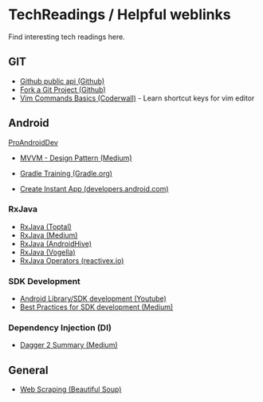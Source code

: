 # TechReadings / Helpful weblinks
Find interesting tech readings here.

## GIT
- [Github public api (Github)](https://api.github.com/)
- [Fork a Git Project (Github)](https://help.github.com/articles/fork-a-repo/)
- [Vim Commands Basics (Coderwall)](https://coderwall.com/p/adv71w/basic-vim-commands-for-getting-started) - Learn shortcut keys for vim editor

## Android

[ProAndroidDev](https://proandroiddev.com/)

- [MVVM - Design Pattern (Medium)](https://medium.com/upday-devs/android-architecture-patterns-part-3-model-view-viewmodel-e7eeee76b73b)

- [Gradle Training (Gradle.org)](https://gradle.org/training/)

- [Create Instant App (developers.android.com)](https://developer.android.com/topic/google-play-instant/getting-started/feature-plugin)

### RxJava
- [RxJava (Toptal)](https://www.toptal.com/android/functional-reactive-android-rxjava)
- [RxJava (Medium)](https://medium.com/exploring-code/code-your-next-android-app-using-rxjava-d1db30ac9fcc)
- [RxJava (AndroidHive)](https://www.androidhive.info/RxJava/android-getting-started-with-reactive-programming/)
- [RxJava (Vogella)](http://www.vogella.com/tutorials/RxJava/article.html)
- [RxJava Operators (reactivex.io)](http://reactivex.io/documentation/operators.html#alphabetical)

### SDK Development
- [Android Library/SDK development (Youtube)](https://www.youtube.com/watch?v=RYiZZprUNJw)
- [Best Practices for SDK development (Medium)](https://medium.com/@Robosoft/best-practices-in-mobile-sdk-development-cb6316a14406)

### Dependency Injection (DI)
- [Dagger 2 Summary (Medium)](https://medium.com/@elye.project/some-quick-notes-on-dagger-2-f2ce1e18623f)



## General

- [Web Scraping (Beautiful Soup)](https://www.crummy.com/software/BeautifulSoup/bs4/doc/)
